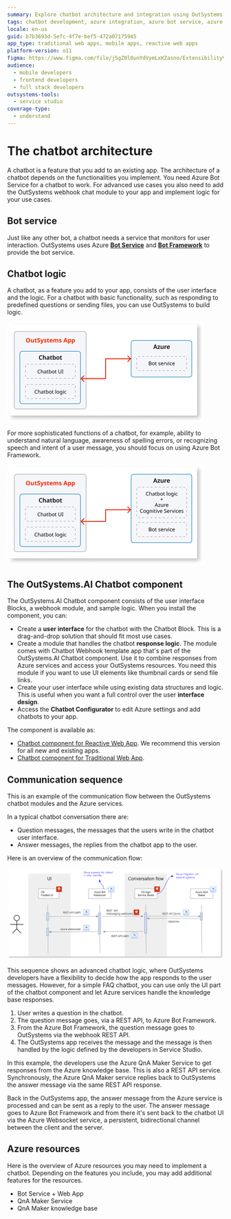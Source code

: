 ```yaml
---
summary: Explore chatbot architecture and integration using OutSystems 11 (O11) and Azure services for enhanced app functionality.
tags: chatbot development, azure integration, azure bot service, azure bot framework, ai & machine learning
locale: en-us
guid: b7b3693d-5efc-4f7e-bef5-472a07175945
app_type: traditional web apps, mobile apps, reactive web apps
platform-version: o11
figma: https://www.figma.com/file/jSgZ0l0unYdVymLxKZasno/Extensibility%20and%20Integration?node-id=407:148
audience:
  - mobile developers
  - frontend developers
  - full stack developers
outsystems-tools:
  - service studio
coverage-type:
  - understand
---
```


# The chatbot architecture

A chatbot is a feature that you add to an existing app. The architecture of a chatbot depends on the functionalities you implement. You need Azure Bot Service for a chatbot to work. For advanced use cases you also need to add the OutSystems webhook chat module to your app and implement logic for your use cases.

## Bot service

Just like any other bot, a chatbot needs a service that monitors for user interaction. OutSystems uses Azure [**Bot Service**](https://azure.microsoft.com/en-us/services/bot-services/) and [**Bot Framework**](https://docs.microsoft.com/en-us/azure/bot-service/index-bf-sdk?view=azure-bot-service-4.0) to provide the bot service.

## Chatbot logic

A chatbot, as a feature you add to your app, consists of the user interface and the logic. For a chatbot with basic functionality, such as responding to predefined questions or sending files, you can use OutSystems to build logic.

![Diagram illustrating the chatbot architecture logic using OutSystems](images/chatbot-architecture-logic-outsystems-dia.png "Chatbot Architecture Logic with OutSystems")

For more sophisticated functions of a chatbot, for example, ability to understand natural language, awareness of spelling errors, or recognizing speech and intent of a user message, you should focus on using Azure Bot Framework.

![Diagram showing the chatbot architecture logic implemented with Azure Bot Framework](images/chatbot-architecture-logic-azure-dia.png "Chatbot Architecture Logic with Azure")

## The OutSystems.AI Chatbot component

The OutSystems.AI Chatbot component consists of the user interface Blocks, a webhook module, and sample logic. When you install the component, you can:

* Create a **user interface** for the chatbot with the Chatbot Block. This is a drag-and-drop solution that should fit most use cases.
* Create a module that handles the chatbot **response logic**. The module comes with Chatbot Webhook template app that's part of the OutSystems.AI Chatbot component. Use it to combine responses from Azure services and access your OutSystems resources. You need this module if you want to use UI elements like thumbnail cards or send file links.
* Create your user interface while using existing data structures and logic. This is useful when you want a full control over the user **interface design**.
* Access the **Chatbot Configurator** to edit Azure settings and add chatbots to your app.

The component is available as:

* [Chatbot component for Reactive Web App](https://www.outsystems.com/forge/component-overview/7315/outsystems-ai-chatbot-reactive). We recommend this version for all new and existing apps.
* [Chatbot component for Traditional Web App](https://www.outsystems.com/forge/component-overview/5886/).

## Communication sequence

This is an example of the communication flow between the OutSystems chatbot modules and the Azure services.

In a typical chatbot conversation there are:

* Question messages, the messages that the users write in the chatbot user interface.
* Answer messages, the replies from the chatbot app to the user.

Here is an overview of the communication flow:

![Flowchart depicting the communication sequence between OutSystems chatbot modules and Azure services](images/azure-chatbot-communication-dia.png "Azure Chatbot Communication Flow")

<div class="info" markdown="1">

This sequence shows an advanced chatbot logic, where OutSystems developers have a flexibility to decide how the app responds to the user messages. However, for a simple FAQ chatbot, you can use only the UI part of the chatbot component and let Azure services handle the knowledge base responses.

</div>

1. User writes a question in the chatbot.
1. The question message goes, via a REST API, to Azure Bot Framework.
1. From the Azure Bot Framework, the question message goes to OutSystems via the webhook REST API.
1. The OutSystems app receives the message and the message is then handled by the logic defined by the developers in Service Studio.

In this example, the developers use the Azure QnA Maker Service to get responses from the Azure knowledge base. This is also a REST API service. Synchronously, the Azure QnA Maker service replies back to OutSystems the answer message via the same REST API response.

Back in the OutSystems app, the answer message from the Azure service is processed and can be sent as a reply to the user. The answer message goes to Azure Bot Framework and from there it's sent back to the chatbot UI via the Azure Websocket service, a persistent, bidirectional channel between the client and the server.

## Azure resources

Here is the overview of Azure resources you may need to implement a chatbot. Depending on the features you include, you may add additional features for the resources.

* Bot Service + Web App
* QnA Maker Service
* QnA Maker knowledge base
